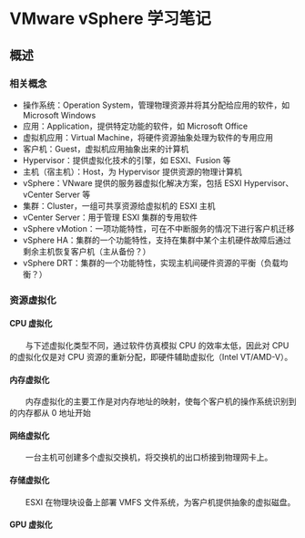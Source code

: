 # VMware vSphere 学习笔记

## 概述

### 相关概念

- 操作系统：Operation System，管理物理资源并将其分配给应用的软件，如 Microsoft Windows
- 应用：Application，提供特定功能的软件，如 Microsoft Office
- 虚拟机应用：Virtual Machine，将硬件资源抽象处理为软件的专用应用
- 客户机：Guest，虚拟机应用抽象出来的计算机
- Hypervisor：提供虚拟化技术的引擎，如 ESXI、Fusion 等
- 主机（宿主机）：Host，为 Hypervisor 提供资源的物理计算机
- vSphere：VNware 提供的服务器虚拟化解决方案，包括 ESXI Hypervisor、vCenter Server 等
- 集群：Cluster，一组可共享资源给虚拟机的 ESXI 主机
- vCenter Server：用于管理 ESXI 集群的专用软件
- vSphere vMotion：一项功能特性，可在不中断服务的情况下进行客户机迁移
- vSphere HA：集群的一个功能特性，支持在集群中某个主机硬件故障后通过剩余主机恢复客户机（主从备份？）
- vSphere DRT：集群的一个功能特性，实现主机间硬件资源的平衡（负载均衡？）

### 资源虚拟化

#### CPU 虚拟化

&emsp;&emsp;与下述虚拟化类型不同，通过软件仿真模拟 CPU 的效率太低，因此对 CPU 的虚拟化仅是对 CPU 资源的重新分配，即硬件辅助虚拟化（Intel VT/AMD-V）。

#### 内存虚拟化

&emsp;&emsp;内存虚拟化的主要工作是对内存地址的映射，使每个客户机的操作系统识别到的内存都从 0 地址开始

#### 网络虚拟化

&emsp;&emsp;一台主机可创建多个虚拟交换机，将交换机的出口桥接到物理网卡上。

#### 存储虚拟化

&emsp;&emsp;ESXI 在物理块设备上部署 VMFS 文件系统，为客户机提供抽象的虚拟磁盘。

#### GPU 虚拟化
